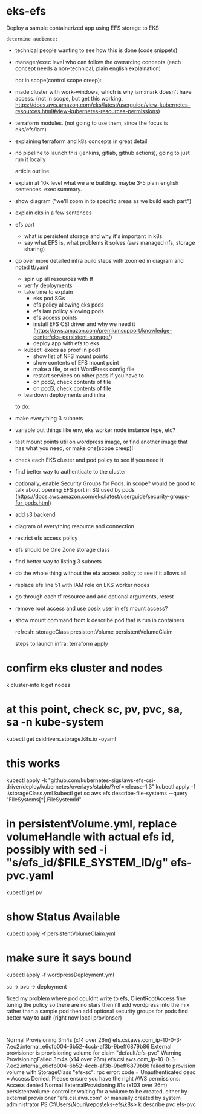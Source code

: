 # eks-efs
Deploy a sample containerized app using EFS storage to EKS

    determine audience:
- technical people wanting to see how this is done (code snippets)
- manager/exec level who can follow the overarcing concepts (each concept needs a non-technical, plain english explaination)

    not in scope(control scope creep):
- made cluster with work-windows, which is why iam:mark doesn't have access. (not in scope, but get this working, https://docs.aws.amazon.com/eks/latest/userguide/view-kubernetes-resources.html#view-kubernetes-resources-permissions)
- terraform modules. (not going to use them, since the focus is eks/efs/iam)
- explaining terraform and k8s concepts in great detail
- no pipeline to launch this (jenkins, gitlab, github actions), going to just run it locally

    article outline
- explain at 10k level what we are building. maybe 3-5 plain english sentences. exec summary.
- show diagram ("we'll zoom in to specific areas as we build each part")
- explain eks in a few sentences
- efs part
    - what is persistent storage and why it's important in k8s
    - say what EFS is, what problems it solves (aws managed nfs, storage sharing)
- go over more detailed infra build steps with zoomed in diagram and noted tf/yaml
    - spin up all resources with tf
    - verify deployments
    - take time to explain
        - eks pod SGs
        - efs policy allowing eks pods
        - efs iam policy allowing pods
        - efs access points
        - install EFS CSI driver and why we need it (https://aws.amazon.com/premiumsupport/knowledge-center/eks-persistent-storage/)
        - deploy app with efs to eks
    - kubectl execs as proof in pod1
        - show list of NFS mount points
        - show contents of EFS mount point
        - make a file, or edit WordPress config file
        - restart services on other pods if you have to
        - on pod2, check contents of file
        - on pod3, check contents of file
    - teardown deployments and infra

    to do:
- make everything 3 subnets
- variable out things like env, eks worker node instance type, etc?
- test mount points util on wordpress image, or find another image that has what you need, or make one(scope creep)!
- check each EKS cluster and pod policy to see if you need it
- find better way to authenticate to the cluster
- optionally, enable Security Groups for Pods. in scope? would be good to talk about opening EFS port in SG used by pods (https://docs.aws.amazon.com/eks/latest/userguide/security-groups-for-pods.html)
- add s3 backend
- diagram of everything resource and connection
- restrict efs access policy
- efs should be One Zone storage class
- find better way to listing 3 subnets
- do the whole thing without the efa access policy to see if it allows all
- replace efs line 51 with IAM role on EKS worker nodes
- go through each tf resource and add optional arguments, retest
- remove root access and use posix user in efs mount access?
- show mount command from k describe pod that is run in containers

    refresh:
storageClass
presistentVolume
persistentVolumeClaim

    steps to launch infra:
terraform apply
# confirm eks cluster and nodes
k cluster-info
k get nodes
# at this point, check sc, pv, pvc, sa, sa -n kube-system
kubectl get csidrivers.storage.k8s.io -oyaml
# this works
kubectl apply -k "github.com/kubernetes-sigs/aws-efs-csi-driver/deploy/kubernetes/overlays/stable/?ref=release-1.3"
kubectl apply -f .\storageClass.yml
kubectl get sc
aws efs describe-file-systems --query "FileSystems[*].FileSystemId"
# in persistentVolume.yml, replace volumeHandle with actual efs id, possibly with sed -i "s/efs_id/$FILE_SYSTEM_ID/g" efs-pvc.yaml
kubectl get pv
# show Status Available
kubectl apply -f persistentVolumeClaim.yml
# make sure it says bound
kubectl apply -f wordpressDeployment.yml

sc -> pvc -> deployment

fixed my problem where pod couldnt write to efs, ClientRootAccess
fine tuning the policy so there are no stars
then i'll add wordpress into the mix rather than a sample pod
then add optional security groups for pods
    find better way to auth (right now local provionser)


                                     -------
  Normal   Provisioning          3m4s (x14 over 26m)  efs.csi.aws.com_ip-10-0-3-7.ec2.internal_e6cfb004-6b52-4ccb-af3b-9beff6879b86  External provisioner is provisioning volume for claim "default/efs-pvc"
  Warning  ProvisioningFailed    3m4s (x14 over 26m)  efs.csi.aws.com_ip-10-0-3-7.ec2.internal_e6cfb004-6b52-4ccb-af3b-9beff6879b86  failed to provision volume with StorageClass "efs-sc": rpc error: code = Unauthenticated desc = Access Denied. Please ensure you have the right AWS permissions: Access denied
  Normal   ExternalProvisioning  81s (x103 over 26m)  persistentvolume-controller                                                    waiting for a volume to be created, either by external provisioner "efs.csi.aws.com" or manually created by system administrator
PS C:\Users\Nouri\repos\eks-efs\k8s> k describe pvc efs-pvc